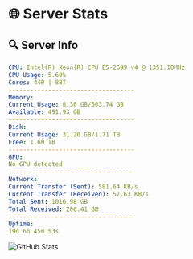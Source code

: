 # 🌐 Server Stats
## 🔍 Server Info
```yaml
CPU: Intel(R) Xeon(R) CPU E5-2699 v4 @ 1351.10MHz
CPU Usage: 5.60%
Cores: 44P | 88T
-----------------------------------
Memory:
Current Usage: 8.36 GB/503.74 GB
Available: 491.93 GB
-----------------------------------
Disk:
Current Usage: 31.20 GB/1.71 TB
Free: 1.60 TB
-----------------------------------
GPU:
No GPU detected
-----------------------------------
Network:
Current Transfer (Sent): 581.64 KB/s
Current Transfer (Received): 57.63 KB/s
Total Sent: 1016.98 GB
Total Received: 206.41 GB
-----------------------------------
Uptime:
19d 6h 45m 53s
```
![GitHub Stats](https://img.shields.io/badge/Updated-2025-05-08_23:54:41-blue)